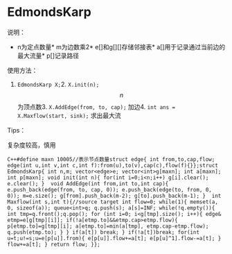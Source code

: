 # EdmondsKarp

说明：

* n为定点数量* m为边数乘2* e[]和g[][]存储邻接表* a[]用于记录通过当前边的最大流量* p[]记录路径

使用方法：

1. `EdmondsKarp X;`2. `X.init(n);` $$n$$为顶点数3. `X.AddEdge(from, to, cap);` 加边4. `int ans = X.Maxflow(start, sink);` 求出最大流

Tips：

复杂度较高，慎用

```C++#define maxn 10005//表示节点数量struct edge{ int from,to,cap,flow; edge(int u,int v,int c,int f):from(u),to(v),cap(c),flow(f){}};struct EdmondsKarp{ int n,m; vector<edge>e; vector<int>g[maxn]; int a[maxn]; int p[maxn]; void init(int n){ for(int i=0;i<n;i++) g[i].clear(); e.clear(); }  void AddEdge(int from,int to,int cap){ e.push_back(edge(from, to, cap, 0)); e.push_back(edge(to, from, 0, 0)); m=e.size(); g[from].push_back(m-2); g[to].push_back(m-1); }  int Maxflow(int s,int t){//source target int flow=0; while(1){ memset(a, 0, sizeof(a)); queue<int>q; q.push(s); a[s]=INF; while(!q.empty()){ int tmp=q.front();q.pop(); for (int i=0; i<g[tmp].size(); i++){ edge& etmp=e[g[tmp][i]]; if(!a[etmp.to]&&etmp.cap>etmp.flow){ p[etmp.to]=g[tmp][i]; a[etmp.to]=min(a[tmp], etmp.cap-etmp.flow); q.push(etmp.to); } } if(a[t]) break; } if(!a[t])break; for(int u=t;u!=s;u=e[p[u]].from){ e[p[u]].flow+=a[t]; e[p[u]^1].flow-=a[t]; } flow+=a[t]; } return flow; }};```
